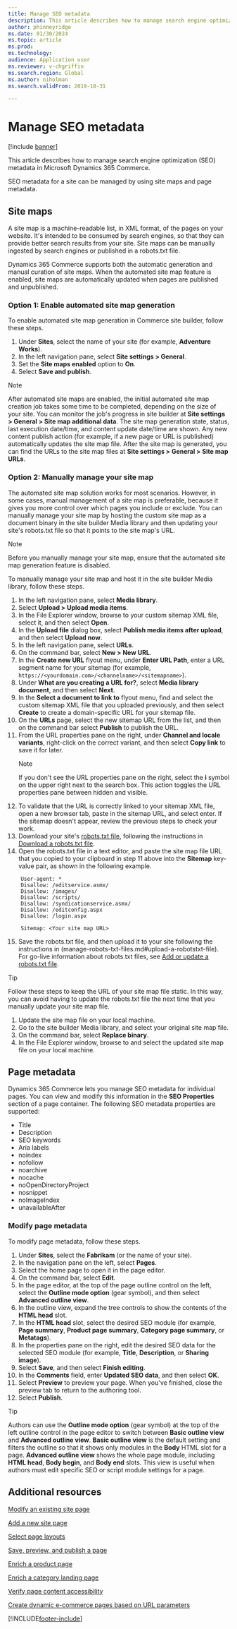 ```yaml
---
title: Manage SEO metadata
description: This article describes how to manage search engine optimization (SEO) metadata in Microsoft Dynamics 365 Commerce.
author: phinneyridge
ms.date: 01/30/2024
ms.topic: article
ms.prod: 
ms.technology: 
audience: Application user
ms.reviewer: v-chgriffin
ms.search.region: Global
ms.author: niholman
ms.search.validFrom: 2019-10-31

---
```


# Manage SEO metadata

[!include [banner](includes/banner.md)]

This article describes how to manage search engine optimization (SEO) metadata in Microsoft Dynamics 365 Commerce.

SEO metadata for a site can be managed by using site maps and page metadata.
	
## Site maps

A site map is a machine-readable list, in XML format, of the pages on your website. It's intended to be consumed by search engines, so that they can provide better search results from your site. Site maps can be manually ingested by search engines or published in a robots.txt file.

Dynamics 365 Commerce supports both the automatic generation and manual curation of site maps. When the automated site map feature is enabled, site maps are automatically updated when pages are published and unpublished.

### Option 1: Enable automated site map generation

To enable automated site map generation in Commerce site builder, follow these steps.

1. Under **Sites**, select the name of your site (for example, **Adventure Works**).
1. In the left navigation pane, select **Site settings \> General**.
1. Set the **Site maps enabled** option to **On**.
1. Select **Save and publish**.

> [!NOTE]
> After automated site maps are enabled, the initial automated site map creation job takes some time to be completed, depending on the size of your site. You can monitor the job's progress in site builder at **Site settings \> General \> Site map additional data**. The site map generation state, status, last execution date/time, and content update date/time are shown. Any new content publish action (for example, if a new page or URL is published) automatically updates the site map file. After the site map is generated, you can find the URLs to the site map files at **Site settings \> General \> Site map URLs**.

### Option 2: Manually manage your site map

The automated site map solution works for most scenarios. However, in some cases, manual management of a site map is preferable, because it gives you more control over which pages you include or exclude. You can manually manage your site map by hosting the custom site map as a document binary in the site builder Media library and then updating your site's robots.txt file so that it points to the site map's URL.

> [!NOTE]
> Before you manually manage your site map, ensure that the automated site map generation feature is disabled.

To manually manage your site map and host it in the site builder Media library, follow these steps.

1. In the left navigation pane, select **Media library**.
1. Select **Upload \> Upload media items**.
1. In the File Explorer window, browse to your custom sitemap XML file, select it, and then select **Open**.
1. In the **Upload file** dialog box, select **Publish media items after upload**, and then select **Upload now**.
1. In the left navigation pane, select **URLs**.
1. On the command bar, select **New \> New URL**.
1. In the **Create new URL** flyout menu, under **Enter URL Path**, enter a URL segment name for your sitemap (for example, `https://<yourdomain.com>/<channelname>/<sitemapname>`).
1. Under **What are you creating a URL for?**, select **Media library document**, and then select **Next**.
1. In the **Select a document to link to** flyout menu, find and select the custom sitemap XML file that you uploaded previously, and then select **Create** to create a domain-specific URL for your sitemap file.
1. On the **URLs** page, select the new sitemap URL from the list, and then on the command bar select **Publish** 	to publish the URL.
1. From the URL properties pane on the right, under **Channel and locale variants**, right-click on the correct variant, and then select **Copy link** to save it for later.
    > [!NOTE]
    > If you don't see the  URL properties pane on the right, select the **i** symbol on the upper right next to the search box. This action toggles the URL properties pane between hidden and visible.
1. To validate that the URL is correctly linked to your sitemap XML file, open a new browser tab, paste in the sitemap URL, and select enter. If the sitemap doesn't appear, review the previous steps to check your work.
1. Download your site's [robots.txt file](go-live/add-robots-txt.md), following the instructions in [Download a robots.txt file](manage-robots-txt-files.md#download-a-robotstxt-file). 
1. Open the robots.txt file in a text editor, and paste the site map file URL that you copied to your clipboard in step 11 above into the **Sitemap** key-value pair, as shown in the following example.


```Plaintext
    User-agent: *
    Disallow: /editservice.asmx/
    Disallow: /images/
    Disallow: /scripts/
    Disallow: /syndicationservice.asmx/
    Disallow: /editconfig.aspx
    Disallow: /login.aspx
    
    Sitemap: <Your site map URL>
```

15. Save the robots.txt file, and then upload it to your site following the instructions in (manage-robots-txt-files.md#upload-a-robotstxt-file). For go-live information about robots.txt files, see [Add or update a robots.txt file](go-live/add-robots-txt.md).

> [!TIP]
> Follow these steps to keep the URL of your site map file static. In this way, you can avoid having to update the robots.txt file the next time that you manually update your site map file.
>
> 1. Update the site map file on your local machine.
> 1. Go to the site builder Media library, and select your original site map file. 
> 1. On the command bar, select **Replace binary**. 
> 1. In the File Explorer window, browse to and select the updated site map file on your local machine.

## Page metadata

Dynamics 365 Commerce lets you manage SEO metadata for individual pages. You can view and modify this information in the **SEO Properties** section of a page container. The following SEO metadata properties are supported:

- Title
- Description
- SEO keywords
- Aria labels
- noindex
- nofollow
- noarchive
- nocache
- noOpenDirectoryProject
- nosnippet
- noImageIndex
- unavailableAfter

### Modify page metadata

To modify page metadata, follow these steps.
1. Under **Sites**, select the **Fabrikam** (or the name of your site).
1. In the navigation pane on the left, select **Pages**.
1. Select the home page to open it in the page editor.
1. On the command bar, select **Edit**.
1. In the page editor, at the top of the page outline control on the left, select the **Outline mode option** (gear symbol), and then select **Advanced outline view**.
1. In the outline view, expand the tree controls to show the contents of the **HTML head** slot.
1. In the **HTML head** slot, select the desired SEO module (for example, **Page summary**, **Product page summary**, **Category page summary**, or **Metatags**).
1. In the properties pane on the right, edit the desired SEO data for the selected SEO module (for example, **Title**, **Description**, or **Sharing image**).
1. Select **Save**, and then select **Finish editing**.
1. In the **Comments** field, enter **Updated SEO data**, and then select **OK**.
1. Select **Preview** to preview your page. When you've finished, close the preview tab to return to the authoring tool.
1. Select **Publish**.

> [!TIP]
> Authors can use the **Outline mode option** (gear symbol) at the top of the left outline control in the page editor to switch between **Basic outline view** and **Advanced outline view**. **Basic outline view** is the default setting and filters the outline so that it shows only modules in the **Body** HTML slot for a page. **Advanced outline view** shows the whole page module, including **HTML head**, **Body begin**, and **Body end** slots. This view is useful when authors must edit specific SEO or script module settings for a page.

## Additional resources

[Modify an existing site page](modify-existing-page.md)

[Add a new site page](add-new-page.md)

[Select page layouts](select-page-layouts.md)

[Save, preview, and publish a page](save-preview-publish-page.md)

[Enrich a product page](enrich-product-page.md)

[Enrich a category landing page](enrich-category-page.md)

[Verify page content accessibility](verify-accessibility.md)

[Create dynamic e-commerce pages based on URL parameters](create-dynamic-pages.md)


[!INCLUDE[footer-include](../includes/footer-banner.md)]
